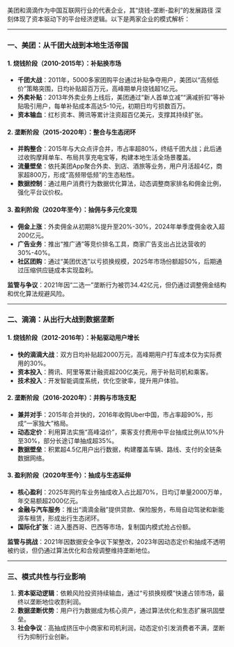 美团和滴滴作为中国互联网行业的代表企业，其“烧钱-垄断-盈利”的发展路径 深刻体现了资本驱动下的平台经济逻辑。以下是两家企业的模式解析：

---

### **一、美团：从千团大战到本地生活帝国**
#### **1. 烧钱阶段（2010-2015年）：补贴换市场**
- **千团大战**：2011年，5000多家团购平台通过补贴争夺用户，美团以“高频低价”策略突围，日均补贴超百万元，高峰期单月烧钱超1亿元。
- **外卖补贴**：2013年外卖业务上线后，美团通过“新人首单立减”“满减折扣”等补贴吸引用户，每单补贴成本高达5-10元，初期日均亏损数百万。
- **资本输血**：红杉资本、腾讯等累计注资超百亿美元，支撑其持续扩张。

#### **2. 垄断阶段（2015-2020年）：整合与生态闭环**
- **并购整合**：2015年与大众点评合并，市占率超80%，终结千团大战；此后通过收购摩拜单车、布局共享充电宝等，构建本地生活全场景覆盖。
- **流量壁垒**：依托美团App聚合外卖、到店、酒旅等业务，用户月活超4亿，商家超800万，形成“高频带低频”的生态粘性。
- **数据控制**：通过用户消费行为数据优化算法，动态调整商家排名和佣金比例，强化平台议价权。

#### **3. 盈利阶段（2020年至今）：抽佣与多元化变现**
- **佣金上涨**：外卖佣金从初期8%提升至20%-30%，2024年单季度佣金收入超200亿元。
- **广告业务**：推出“推广通”等竞价排名工具，商家广告支出占比达营收的30%-40%。
- **社区团购**：通过“美团优选”以亏损换规模，2025年市场份额超50%，后期通过压缩供应链成本实现盈利。

**监管与争议**：2021年因“二选一”垄断行为被罚34.42亿元，但仍通过调整佣金结构和优化算法规避风险。

---

### **二、滴滴：从出行大战到数据垄断**
#### **1. 烧钱阶段（2012-2016年）：补贴驱动用户增长**
- **快的滴滴大战**：双方日均补贴超2000万元，高峰期用户打车成本仅为实际费用的30%。
- **资本投入**：腾讯、阿里等累计融资超200亿美元，用于补贴司机和乘客。
- **技术投入**：开发智能调度系统，优化空驶率，提升用户体验。

#### **2. 垄断阶段（2016-2020年）：并购与市场支配**
- **兼并对手**：2015年合并快的，2016年收购Uber中国，市占率超90%，形成“一家独大”格局。
- **动态定价**：利用算法实施“高峰溢价”，乘客支付费用中平台抽成比例从10%升至30%，部分长途订单抽成超35%。
- **数据壁垒**：积累超4.5亿用户出行数据，构建覆盖车辆、路线、支付的全链条数据网络。

#### **3. 盈利阶段（2020年至今）：抽成与生态延伸**
- **核心盈利**：2025年网约车业务抽成收入占比超70%，日均订单量2000万单，年交易额超2000亿元。
- **金融与汽车服务**：推出“滴滴金融”提供贷款、保险服务，布局自动驾驶和新能源车租赁，形成出行生态闭环。
- **国际化扩张**：进入墨西哥、巴西等市场，复制国内模式抢占份额。

**监管与挑战**：2021年因数据安全争议下架整改，2023年因动态定价和抽成不透明被约谈，但仍通过算法优化和合规调整维持垄断地位。

---

### **三、模式共性与行业影响**
1. **资本驱动逻辑**：依赖风险投资持续输血，通过“亏损换规模”快速占领市场，最终以垄断地位收割利润。
2. **数据垄断优势**：用户行为数据成为核心资产，通过算法优化和生态扩展巩固壁垒。
3. **社会争议**：高抽成挤压中小商家和司机利润，动态定价引发消费者不满，垄断行为抑制行业创新。
